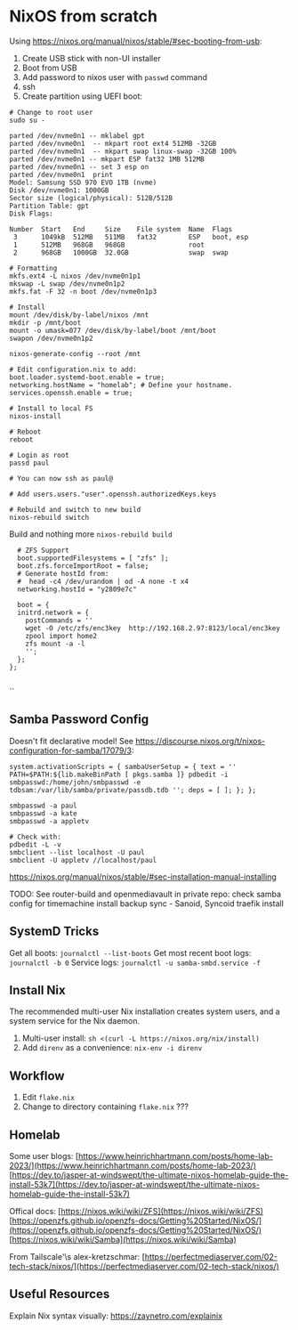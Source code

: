 # NixOS from scratch

Using https://nixos.org/manual/nixos/stable/#sec-booting-from-usb:
1. Create USB stick with non-UI installer
2. Boot from USB
3. Add password to nixos user with `passwd` command
4. ssh 
5. Create partition using UEFI boot:
```
# Change to root user
sudo su -

parted /dev/nvme0n1 -- mklabel gpt
parted /dev/nvme0n1  -- mkpart root ext4 512MB -32GB
parted /dev/nvme0n1  -- mkpart swap linux-swap -32GB 100% 
parted /dev/nvme0n1 -- mkpart ESP fat32 1MB 512MB
parted /dev/nvme0n1 -- set 3 esp on
parted /dev/nvme0n1  print
Model: Samsung SSD 970 EVO 1TB (nvme)
Disk /dev/nvme0n1: 1000GB
Sector size (logical/physical): 512B/512B
Partition Table: gpt
Disk Flags:

Number  Start   End     Size    File system  Name  Flags
 3      1049kB  512MB   511MB   fat32        ESP   boot, esp
 1      512MB   968GB   968GB                root
 2      968GB   1000GB  32.0GB               swap  swap

# Formatting
mkfs.ext4 -L nixos /dev/nvme0n1p1
mkswap -L swap /dev/nvme0n1p2
mkfs.fat -F 32 -n boot /dev/nvme0n1p3

# Install
mount /dev/disk/by-label/nixos /mnt
mkdir -p /mnt/boot
mount -o umask=077 /dev/disk/by-label/boot /mnt/boot
swapon /dev/nvme0n1p2

nixos-generate-config --root /mnt

# Edit configuration.nix to add:
boot.loader.systemd-boot.enable = true;
networking.hostName = "homelab"; # Define your hostname.
services.openssh.enable = true;

# Install to local FS
nixos-install

# Reboot
reboot

# Login as root
passd paul

# You can now ssh as paul@

# Add users.users."user".openssh.authorizedKeys.keys

# Rebuild and switch to new build
nixos-rebuild switch
```

Build and nothing more
`nixos-rebuild build`

```
  # ZFS Support
  boot.supportedFilesystems = [ "zfs" ];
  boot.zfs.forceImportRoot = false;
  # Generate hostId from:
  #  head -c4 /dev/urandom | od -A none -t x4
  networking.hostId = "y2809e7c"

  boot = {
  initrd.network = {
    postCommands = ''
	wget -O /etc/zfs/enc3key  http://192.168.2.97:8123/local/enc3key
	zpool import home2
	zfs mount -a -l
    '';
  };
};
  
  ```
  ``

## Samba Password Config

Doesn't fit declarative model! See https://discourse.nixos.org/t/nixos-configuration-for-samba/17079/3:
```
system.activationScripts = { sambaUserSetup = { text = '' PATH=$PATH:${lib.makeBinPath [ pkgs.samba ]} pdbedit -i smbpasswd:/home/john/smbpasswd -e tdbsam:/var/lib/samba/private/passdb.tdb ''; deps = [ ]; }; };
```

```
smbpasswd -a paul
smbpasswd -a kate
smbpasswd -a appletv

# Check with:
pdbedit -L -v
smbclient --list localhost -U paul
smbclient -U appletv //localhost/paul

```

https://nixos.org/manual/nixos/stable/#sec-installation-manual-installing

TODO: 
See router-build and openmediavault in private repo: 
check samba config for timemachine
install backup sync - Sanoid, Syncoid
traefik install

## SystemD Tricks

Get all boots: `journalctl --list-boots`
Get most recent boot logs: `journalctl -b 0`
Service logs: `journalctl -u samba-smbd.service -f`

## Install Nix

The recommended multi-user Nix installation creates system users, and a system service for the Nix daemon.

1. Multi-user install: `sh <(curl -L https://nixos.org/nix/install)`
2. Add `direnv` as a convenience: `nix-env -i direnv`

## Workflow

1. Edit `flake.nix`
2. Change to directory containing `flake.nix` ???


## Homelab

Some user blogs:
[https://www.heinrichhartmann.com/posts/home-lab-2023/](https://www.heinrichhartmann.com/posts/home-lab-2023/)  
[https://dev.to/jasper-at-windswept/the-ultimate-nixos-homelab-guide-the-install-53k7](https://dev.to/jasper-at-windswept/the-ultimate-nixos-homelab-guide-the-install-53k7)  

Offical docs:
[https://nixos.wiki/wiki/ZFS](https://nixos.wiki/wiki/ZFS)  
[https://openzfs.github.io/openzfs-docs/Getting%20Started/NixOS/](https://openzfs.github.io/openzfs-docs/Getting%20Started/NixOS/)  
[https://nixos.wiki/wiki/Samba](https://nixos.wiki/wiki/Samba)  

From Tailscale'\s alex-kretzschmar:
[https://perfectmediaserver.com/02-tech-stack/nixos/](https://perfectmediaserver.com/02-tech-stack/nixos/)

## Useful Resources

Explain Nix syntax visually: https://zaynetro.com/explainix